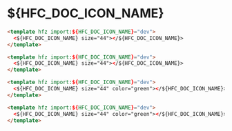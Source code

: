 # ${HFC_DOC_ICON_NAME}

```html render
<template hfz import:${HFC_DOC_ICON_NAME}="dev">
  <${HFC_DOC_ICON_NAME} size="44"></${HFC_DOC_ICON_NAME}>
</template>
```

```html
<template hfz import:${HFC_DOC_ICON_NAME}="dev">
  <${HFC_DOC_ICON_NAME} size="44"></${HFC_DOC_ICON_NAME}>
</template>
```

```html render
<template hfz import:${HFC_DOC_ICON_NAME}="dev">
  <${HFC_DOC_ICON_NAME} size="44" color="green"></${HFC_DOC_ICON_NAME}>
</template>
```

```html
<template hfz import:${HFC_DOC_ICON_NAME}="dev">
  <${HFC_DOC_ICON_NAME} size="44" color="green"></${HFC_DOC_ICON_NAME}>
</template>
```
